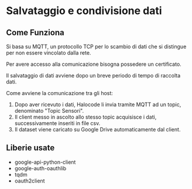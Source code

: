 # Salvataggio e condivisione dati

## Come Funziona
Si basa su MQTT, un protocollo TCP per lo scambio di dati che si distingue per non essere vincolato dalla rete.

Per avere accesso alla comunicazione bisogna possedere un certificato.

Il salvataggio di dati avviene dopo un breve periodo di tempo di raccolta dati.

Come avviene la comunicazione tra gli host:
1. Dopo aver ricevuto i dati, Halocode li invia tramite MQTT ad un topic, denominato "Topic Sensori".
2. Il client messo in ascolto allo stesso topic acquisisce i dati, successivamente inseriti in file csv.
3. Il dataset viene caricato su Google Drive automaticamente dal client.

## Liberie usate
+ google-api-python-client
+ google-auth-oauthlib
+ tqdm
+ oauth2client
